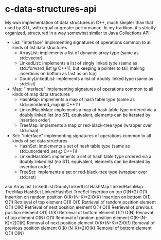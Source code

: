 # c-data-structures-api

My own implementation of data structures in C++, much simpler than that used by STL, with equal or greater performance. In my tradition, it's strictly organized, structured in a way somewhat similar to Java Collections API:

- List: "interface" implementing signatures of operations common to all kinds of list data structures
	- ArrayList: implements a list of dynamic array type (same as std::vector)
	- LinkedList: implements a list of singly linked type (same as std::forward_list @ C++11, but keeping a pointer to tail, making insertions on bottom as fast as on top) 
	- DoublyLinkedList: implements a list of doubly linked type (same as std::list)
- Map: "interface" implementing signatures of operations common to all kinds of map data structures
	- HashMap: implements a map of hash table type (same as std::unordered_map @ C++11)
	- LinkedHashMap: implements a map of hash table type ordered via a doubly linked list (no STL equivalent, elements can be iterated by insertion order)
	- TreeMap: implements a map or red-black-tree type (wrapper over std::map)
- Set: "interface" implementing signatures of operations common to all kinds of set data structures
	- HashSet: implements a set of hash table type (same as std::unordered_set @ C++11)
	- LinkedHashSet: implements a set of hash table type ordered via a doubly linked list (no STL equivalent, elements can be iterated by insertion order)
	- TreeSet: implements a set or red-black-tree type (wrapper over std::set)

asd
										ArrayList	LinkedList	DoublyLinkedList	HashMap		LinkedHashMap	TreeMap		HashSet	LinkedHashSet	TreeSet
Insertion on top						O(N*2)		O(1)
Insertion on random position			O(K+(N-K)*2)O(K)
Insertion on bottom						O(1)		O(1)
Retrieval of top element				O(1)		O(1)
Retrieval of random position element	O(1)		O(K)
Retrieval of next position element		O(1)		O(1)
Retrieval of previous position element	O(1)		O(K)
Retrieval of bottom element				O(1)		O(N)
Removal of top element					O(N)		O(1)
Removal of random position element		O(K+(N-K)*2)O(K)
Removal of next position element		O(K+(N-K)*2)O(1)
Removal of previous position element	O(K+(N-K)*2)O(K)
Removal of bottom element				O(1)		O(N)